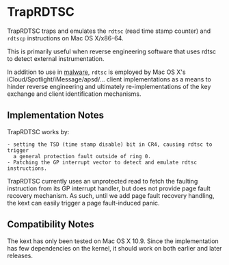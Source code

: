 TrapRDTSC
=========

TrapRDTSC traps and emulates the `rdtsc` (read time stamp counter) and `rdtscp` instructions
on Mac OS X/x86-64.

This is primarily useful when reverse engineering software that uses rdtsc to detect
external instrumentation.

In addition to use in [malware](https://www.f-secure.com/weblog/archives/00002067.html),
`rdtsc` is employed by Mac OS X's iCloud/Spotlight/iMessage/apsd/... client implementations
as a means to hinder reverse engineering and ultimately re-implementations of the key
exchange and client identification mechanisms.

Implementation Notes
--------------------

TrapRDTSC works by:

    - setting the TSD (time stamp disable) bit in CR4, causing rdtsc to trigger
      a general protection fault outside of ring 0.
    - Patching the GP interrupt vector to detect and emulate rdtsc instructions.

TrapRDTSC currently uses an unprotected read to fetch the faulting instruction
from its GP interrupt handler, but does not provide page fault recovery mechanism. As
such, until we add page fault recovery handling, the kext can easily trigger a page
fault-induced panic.

Compatibility Notes
-------------------

The kext has only been tested on Mac OS X 10.9. Since the implementation has few
dependencies on the kernel, it should work on both earlier and later releases.
